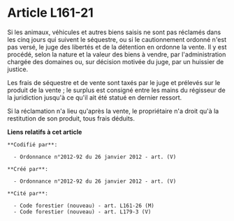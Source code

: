 # Article L161-21

Si les animaux, véhicules et autres biens saisis ne sont pas réclamés dans les cinq jours qui suivent le séquestre, ou si le
cautionnement ordonné n'est pas versé, le juge des libertés et de la détention en ordonne la vente. Il y est procédé, selon
la nature et la valeur des biens à vendre, par l'administration chargée des domaines ou, sur décision motivée du juge, par un
huissier de justice.

Les frais de séquestre et de vente sont taxés par le juge et prélevés sur le produit de la vente ; le surplus est consigné
entre les mains du régisseur de la juridiction jusqu'à ce qu'il ait été statué en dernier ressort.

Si la réclamation n'a lieu qu'après la vente, le propriétaire n'a droit qu'à la restitution de son produit, tous frais
déduits.

**Liens relatifs à cet article**

	**Codifié par**:

	  - Ordonnance n°2012-92 du 26 janvier 2012 - art. (V)

	**Créé par**:

	  - Ordonnance n°2012-92 du 26 janvier 2012 - art. (V)

	**Cité par**:

	  - Code forestier (nouveau) - art. L161-26 (M)
	  - Code forestier (nouveau) - art. L179-3 (V)
